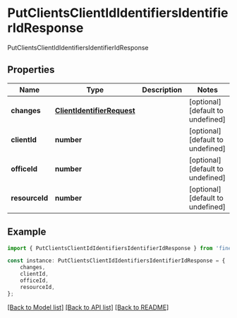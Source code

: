 # PutClientsClientIdIdentifiersIdentifierIdResponse

PutClientsClientIdIdentifiersIdentifierIdResponse

## Properties

Name | Type | Description | Notes
------------ | ------------- | ------------- | -------------
**changes** | [**ClientIdentifierRequest**](ClientIdentifierRequest.md) |  | [optional] [default to undefined]
**clientId** | **number** |  | [optional] [default to undefined]
**officeId** | **number** |  | [optional] [default to undefined]
**resourceId** | **number** |  | [optional] [default to undefined]

## Example

```typescript
import { PutClientsClientIdIdentifiersIdentifierIdResponse } from 'fineract-typescript-client';

const instance: PutClientsClientIdIdentifiersIdentifierIdResponse = {
    changes,
    clientId,
    officeId,
    resourceId,
};
```

[[Back to Model list]](../README.md#documentation-for-models) [[Back to API list]](../README.md#documentation-for-api-endpoints) [[Back to README]](../README.md)
